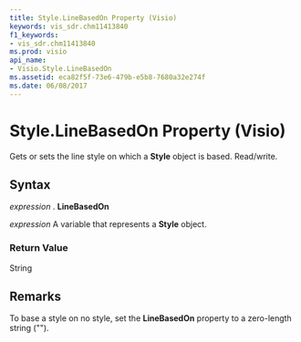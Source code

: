 ```yaml
---
title: Style.LineBasedOn Property (Visio)
keywords: vis_sdr.chm11413840
f1_keywords:
- vis_sdr.chm11413840
ms.prod: visio
api_name:
- Visio.Style.LineBasedOn
ms.assetid: eca82f5f-73e6-479b-e5b8-7680a32e274f
ms.date: 06/08/2017
---
```



# Style.LineBasedOn Property (Visio)

Gets or sets the line style on which a **Style** object is based. Read/write.


## Syntax

 _expression_ . **LineBasedOn**

 _expression_ A variable that represents a **Style** object.


### Return Value

String


## Remarks

To base a style on no style, set the **LineBasedOn** property to a zero-length string ("").


